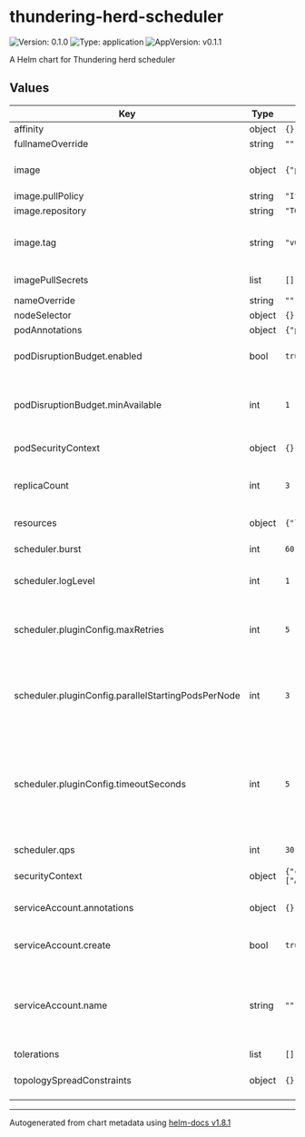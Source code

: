 # thundering-herd-scheduler

![Version: 0.1.0](https://img.shields.io/badge/Version-0.1.0-informational?style=flat-square) ![Type: application](https://img.shields.io/badge/Type-application-informational?style=flat-square) ![AppVersion: v0.1.1](https://img.shields.io/badge/AppVersion-v0.1.1-informational?style=flat-square)

A Helm chart for Thundering herd scheduler

## Values

| Key | Type | Default | Description |
|-----|------|---------|-------------|
| affinity | object | `{}` | Afinity for pods |
| fullnameOverride | string | `""` | Full name override |
| image | object | `{"pullPolicy":"IfNotPresent","repository":"TODO","tag":"v0.1.1"}` | Thundering-herd-scheduler container image settings |
| image.pullPolicy | string | `"IfNotPresent"` | Image pull policy |
| image.repository | string | `"TODO"` | Registry address |
| image.tag | string | `"v0.1.1"` | Image tag. Overrides the image tag whose default is the chart appVersion. |
| imagePullSecrets | list | `[]` | Map with names of image pull secrets |
| nameOverride | string | `""` | Name override |
| nodeSelector | object | `{}` | Node selector |
| podAnnotations | object | `{"prometheus.io/port":"10251","prometheus.io/scheme":"http","prometheus.io/scrape":"true"}` | Pod annotations |
| podDisruptionBudget.enabled | bool | `true` | Controls if PodDisruptionBadget object is created |
| podDisruptionBudget.minAvailable | int | `1` | Pod disruption budget - minAvailable. Enforces that at least one pod is available. |
| podSecurityContext | object | `{}` | Pod securoty context |
| replicaCount | int | `3` | Thundering-herd-scheduler replcia count. By default it is set to 3. |
| resources | object | `{"limits":{"cpu":"250m","memory":"768Mi"},"requests":{"cpu":"100m","memory":"300Mi"}}` | Resource limit and request settings |
| scheduler.burst | int | `60` | burst rate limiter setting |
| scheduler.logLevel | int | `1` | Thundering-herd-scheduler logging level |
| scheduler.pluginConfig.maxRetries | int | `5` | How many times a pod can run through the process before it anyway get's scheduled |
| scheduler.pluginConfig.parallelStartingPodsPerNode | int | `3` | How many pods should get scheduled in parallel before pods are moved into waiting state |
| scheduler.pluginConfig.timeoutSeconds | int | `5` | Based on how many times the pod was attempted to be scheduled using the scheduler, a wait is implemented with the following rule timeoutSeconds^2 * retries |
| scheduler.qps | int | `30` | qps rate limiter setting |
| securityContext | object | `{"capabilities":{"drop":["ALL"]},"privileged":false,"readOnlyRootFilesystem":true,"runAsNonRoot":true,"runAsUser":1000}` | Security context settings |
| serviceAccount.annotations | object | `{}` | Annotations to add to the service account |
| serviceAccount.create | bool | `true` | Specifies whether a service account should be created |
| serviceAccount.name | string | `""` | The name of the service account to use. If not set and create is true, a name is generated using the fullname template |
| tolerations | list | `[]` | Tolerations |
| topologySpreadConstraints | object | `{}` | Pod's topology spread constraint settings. |

----------------------------------------------
Autogenerated from chart metadata using [helm-docs v1.8.1](https://github.com/norwoodj/helm-docs/releases/v1.8.1)
